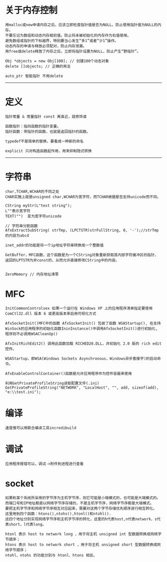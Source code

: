 # 关于内存控制

	用malloc或new申请内存之后，应该立即检查指针值是否为NULL。防止使用指针值为NULL的内存。
	不要忘记为数组和动态内存赋初值。防止将未被初始化的内存作为右值使用。
	避免数组或指针的下标越界，特别要当心发生“多1”或者“少1”操作。
	动态内存的申请与释放必须配对，防止内存泄漏。
	用free或delete释放了内存之后，立即将指针设置为NULL，防止产生“野指针”。
	
	Obj *objects = new Obj[100]; // 创建100个动态对象
	delete []objects; // 正确的用法
	
	auto_ptr 智能指针 不用delete

---
# 定义
	指针常量 & 常量指针 const 离谁近，就修饰谁
	
	函数指针：指向函数的指针变量。
	指针函数：带指针的函数，也就是返回指针的函数。
	
	typedef不是简单的替换，要看成一种新的命名
	
	explicit 只对构造函数起作用，用来抑制隐式转换

---
# 字符串
	char,TCHAR,WCHAR的不同之处
	CHAR实施上就是unsigned char,WCHAR为宽字符，而TCHAR根据是否支持unicode而不同。 
	
	CString myStr(L"test string");  
	L""表示宽字符 
	TEXT("")  变为宽字符unicode
	
	// 字符串分割函数
	AfxExtractSubString( strTmp, (LPCTSTR)strFullString, 0, '-');//strTmp的内容为abcd

	inet_addr的功能是将一个ip地址字符串转换成一个整数值

	GetBuffer，MFC函数，这个函数是为一个CString对象重新获取其内部字符缓冲区的指针，返回的LPTSTR为非const的，从而允许直接修改CString中的内容。


	ZeroMemory // 内存地址清零




# MFC

	InitCommonControlsex 如果一个运行在 Windows XP 上的应用程序清单指定要使用 ComCtl32.dll 版本 6 或更高版本来启用可视化方式

	AfxSocketInit()MFC中的函数 AfxSocketInit() 包装了函数 WSAStartup(), 在支持WinSock的应用程序的初始化函数IninInstance()中调用AfxSocketInit()进行初始化, 程序则不必调用WSACleanUp()

	AfxInitRichEdit2() 调用此函数加载 RICHED20.DLL，并初始化 2.0 版的 rich edit 控件。

	WSAStartup，即WSA(Windows Sockets Asynchronous，Windows异步套接字)的启动命令。

	AfxEnableControlContainer()函数是允许应用程序作为控件容器来使用

	利用GetPrivateProfileString读取配置文件(.ini)
	GetPrivateProfileString("NETWORK", "LocalHost", "", add, sizeof(add), "e:\\test.ini");  

# 编译

	速度慢可以用联合编译工具incredibuild
	


# 调试

	应用程序报错可以，调试->附件到进程进行查看


# socket

	如果称某个系统所采用的字节序为主机字节序，则它可能是小端模式的，也可能是大端模式的。 
	而端口号和IP地址都是以网络字节序存储的，不是主机字节序，网络字节序都是大端模式。 
	要把主机字节序和网络字节序相互对应起来，需要对这两个字节存储优先顺序进行相互转化。 
	这里用到四个函数：htons(),ntohs(),htonl()和ntohl(). 
	这四个地址分别实现网络字节序和主机字节序的转化，这里的h代表host,n代表network，s代表short，l代表long。 

	htonl 表示 host to network long ，用于将主机 unsigned int 型数据转换成网络字节顺序； 
	htons 表示 host to network short ，用于将主机 unsigned short 型数据转换成网络字节顺序； 
	ntohl、ntohs 的功能分别与 htonl、htons 相反。













